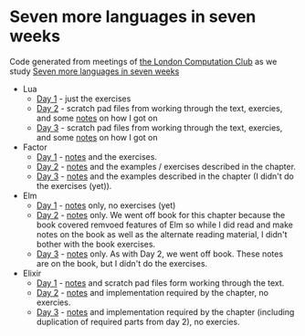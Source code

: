 # Seven more languages in seven weeks

Code generated from meetings of [the London Computation
Club](http://london.computation.club) as we study [Seven more languages
in seven weeks](https://pragprog.com/book/7lang/seven-more-languages-in-seven-weeks)

* Lua
  * [Day 1](./lua/day_1) - just the exercises
  * [Day 2](./lua/day_2) - scratch pad files from working through the text,
    exercies, and some [notes](./lua/day_2/notes.md) on how I got on
  * [Day 3](./lua/day_3) - scratch pad files from working through the text,
    exercies, and some [notes](./lua/day_3/notes.md) on how I got on
* Factor
  * [Day 1](./factor/day_1) - [notes](./factor/day_1/notes,md) and the
    exercises.
  * [Day 2](./factor/day_2) - [notes](./factor/day_2/notes,md) and the
    examples / exercises described in the chapter.
  * [Day 3](./factor/day_3) - [notes](./factor/day_3/notes,md) and the
    examples described in the chapter (I didn't do the exercises (yet)).
* Elm
  * [Day 1](./elm/day_1) - [notes](./elm/day_1/notes,md) only, no exercises
    (yet)
  * [Day 2](./elm/day_2) - [notes](./elm/day_2/notes.md) only. We went
    off book for this chapter because the book covered remvoed features
    of Elm so while I did read and make notes on the book as well as the
    alternate reading material, I didn't bother with the book exercises.
  * [Day 3](./elm/day_3) - [notes](./elm/day_3/notes.md) only. As with
    Day 2, we went off book.  These notes are on the book, but I didn't
    do the exercises.
* Elixir
  * [Day 1](./elixir/day_1) - [notes](./elixir/day_1/notes.md) and scratch pad
    files form working through the text.
  * [Day 2](./elixir/day_2) - [notes](./elixir/day_2/notes.md) and
    implementation required by the chapter, no exercies.
  * [Day 3](./elixir/day_3) - [notes](./elixir/day_3/notes.md) and
    implementation required by the chapter (including duplication of required
    parts from day 2), no exercies.
